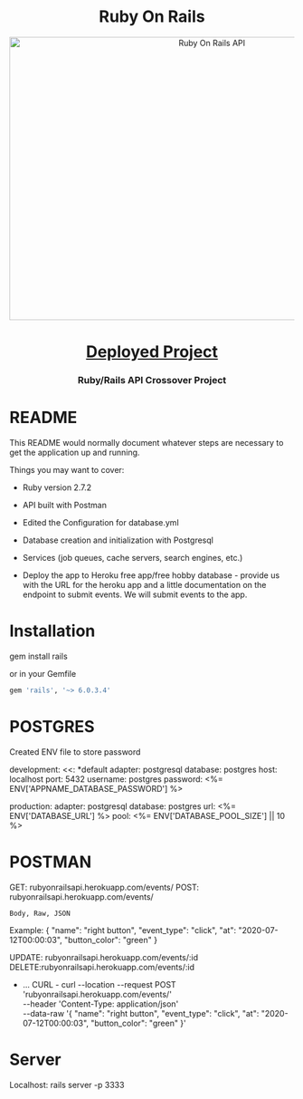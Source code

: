 <h1 align="center">Ruby On Rails</h1>
<p align="center">
  <img  alt="Ruby On Rails API" height="500px" width="700px" src="https://miro.medium.com/max/700/1*6h1kck2QmGaC89ERN_W3UA.jpeg">
</p>
<h1 align="center"><a href="https://rubyonrailsapi.herokuapp.com/events">Deployed Project</a></h1>

<h3 align="center">Ruby/Rails API Crossover Project</h3>


# README

This README would normally document whatever steps are necessary to get the
application up and running.

Things you may want to cover:

* Ruby version 2.7.2

* API built with Postman

* Edited the Configuration for database.yml

* Database creation and initialization with Postgresql

* Services (job queues, cache servers, search engines, etc.)

* Deploy the app to Heroku free app/free hobby database  - provide us with the URL for the heroku app and a little documentation on the endpoint to submit events.  We will submit events to the app.

Installation
============

gem install rails

or in your Gemfile
```ruby
gem 'rails', '~> 6.0.3.4'
```
POSTGRES
============
Created ENV file to store password

development:
  <<: *default
  adapter: postgresql
  database: postgres
  host: localhost
  port: 5432
  username: postgres
  password: <%= ENV['APPNAME_DATABASE_PASSWORD'] %> 
  
production:
  adapter: postgresql
  database: postgres
  url: <%= ENV['DATABASE_URL'] %>
  pool: <%= ENV['DATABASE_POOL_SIZE'] || 10 %>


POSTMAN
============

GET: rubyonrailsapi.herokuapp.com/events/
POST: rubyonrailsapi.herokuapp.com/events/

    Body, Raw, JSON
Example:
{
	"name": "right button",
	"event_type": "click",
	"at": "2020-07-12T00:00:03",
	"button_color": "green"
}

UPDATE: rubyonrailsapi.herokuapp.com/events/:id
DELETE:rubyonrailsapi.herokuapp.com/events/:id

* ...
CURL - 
curl --location --request POST 'rubyonrailsapi.herokuapp.com/events/' \
--header 'Content-Type: application/json' \
--data-raw '{
	"name": "right button",
	"event_type": "click",
	"at": "2020-07-12T00:00:03",
	"button_color": "green"
}'


Server
============
Localhost: rails server -p 3333
